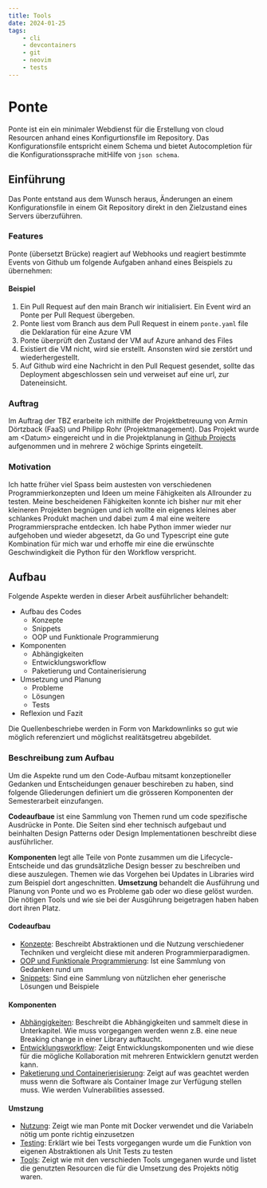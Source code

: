 ```yaml
---
title: Tools
date: 2024-01-25
tags:
    - cli 
    - devcontainers
    - git 
    - neovim 
    - tests
---
```


# Ponte

Ponte ist ein ein minimaler Webdienst für die Erstellung von cloud Resourcen anhand eines Konfigurtionsfile im Repository. Das Konfigurationsfile entspricht einem Schema und bietet Autocompletion für die Konfigurationssprache mitHilfe von `json schema`.

## Einführung

Das Ponte entstand aus dem Wunsch heraus, Änderungen an einem Konfigurationsfile in einem Git Repository direkt in den Zielzustand eines Servers überzuführen. 

### Features

Ponte (übersetzt Brücke) reagiert auf Webhooks und reagiert bestimmte Events von Github um folgende Aufgaben anhand eines Beispiels zu übernehmen:

#### Beispiel

1. Ein Pull Request auf den main Branch wir initialisiert. Ein Event wird an Ponte per Pull Request übergeben.
2. Ponte liest vom Branch aus dem Pull Request in einem `ponte.yaml` file die Deklaration für eine Azure VM 
3. Ponte überprüft den Zustand der VM auf Azure anhand des Files
4. Existiert die VM nicht, wird sie erstellt. Ansonsten wird sie zerstört und wiederhergestellt.
5. Auf Github wird eine Nachricht in den Pull Request gesendet, sollte das Deployment abgeschlossen sein und verweiset auf eine url, zur Dateneinsicht.

### Auftrag

Im Auftrag der TBZ erarbeite ich mithilfe der Projektbetreuung von Armin Dörtzback (FaaS) und Philipp Rohr (Projektmanagement). Das Projekt wurde am \<Datum> eingereicht und in die Projektplanung in [Github Projects](https://github.com/users/migueltinembart/projects/5) aufgenommen und in mehrere 2 wöchige Sprints eingeteilt. 

### Motivation

Ich hatte früher viel Spass beim austesten von verschiedenen Programmierkonzepten und Ideen um meine Fähigkeiten als Allrounder zu testen. Meine bescheidenen Fähigkeiten konnte ich bisher nur mit eher kleineren Projekten begnügen und ich wollte ein eigenes kleines aber schlankes Produkt machen und dabei zum 4 mal eine weitere Programmiersprache entdecken. Ich habe Python immer wieder nur aufgehoben und wieder abgesetzt, da Go und Typescript eine gute Kombination für mich war und erhoffe mir eine die erwünschte Geschwindigkeit die Python für den Workflow verspricht.

## Aufbau

Folgende Aspekte werden in dieser Arbeit ausführlicher behandelt:

- Aufbau des Codes
    - Konzepte
    - Snippets
    - OOP und Funktionale Programmierung
- Komponenten
    - Abhängigkeiten
    - Entwicklungsworkflow
    - Paketierung und Containerisierung
- Umsetzung und Planung
    - Probleme
    - Lösungen
    - Tests
- Reflexion und Fazit

Die Quellenbeschriebe werden in Form von Markdownlinks so gut wie möglich referenziert und möglichst realitätsgetreu abgebildet.

### Beschreibung zum Aufbau

Um die Aspekte rund um den Code-Aufbau mitsamt konzeptioneller Gedanken und Entscheidungen genauer beschireben zu haben, sind folgende Gliederungen definiert um die grösseren Komponenten der Semesterarbeit einzufangen. 

**Codeaufbaue** ist eine Sammlung von Themen rund um code spezifische Ausdrücke in Ponte. Die Seiten sind eher technisch aufgebaut und beinhalten Design Patterns oder Design Implementationen beschreibt diese ausführlicher.

**Komponenten** legt alle Teile von Ponte zusammen um die Lifecycle-Entscheide und das grundsätzliche Design besser zu beschreiben und diese auszulegen. Themen wie das Vorgehen bei Updates in Libraries wird zum Beispiel dort angeschnitten.
**Umsetzung** behandelt die Ausführung und Planung von Ponte und wo es Probleme gab oder wo diese gelöst wurden. Die nötigen Tools und wie sie bei der Ausgührung beigetragen haben haben dort ihren Platz.

#### Codeaufbau

- [Konzepte](/codeaufbau/konzepte.md): Beschreibt Abstraktionen und die Nutzung verschiedener Techniken und vergleicht diese mit anderen Programmierparadigmen.
- [OOP und Funktionale Programmierung](/codeaufbau/oop-und-funktionale-programmierung.md): Ist eine Sammlung von Gedanken rund um 
- [Snippets](/codeaufbau/snippets.md): Sind eine Sammlung von nützlichen eher generische Lösungen und Beispiele

#### Komponenten

- [Abhängigkeiten](/komponenten/abhaengigkeiten.md): Beschreibt die Abhängigkeiten und sammelt diese in Unterkapitel. Wie muss vorgegangen werden wenn z.B. eine neue Breaking change in einer Library auftaucht.
- [Entwicklungsworkflow](/komponenten/entwicklungsworkflow.md): Zeigt Entwicklungskomponenten und wie diese für die mögliche Kollaboration mit mehreren Entwicklern genutzt werden kann.
- [Paketierung und Containerierisierung](/komponenten/paketierung-und-containerisierung.md): Zeigt auf was geachtet werden muss wenn die Software als Container Image zur Verfügung stellen muss. Wie werden Vulnerabilities assessed.

#### Umstzung

- [Nutzung](/umsetzung/nutzung.md): Zeigt wie man Ponte mit Docker verwendet und die Variabeln nötig um ponte richtig einzusetzen
- [Testing](/umsetzung/testing.md): Erklärt wie bei Tests vorgegangen wurde um die Funktion von eigenen Abstraktionen als Unit Tests zu testen
- [Tools](/umsetzung/Tools): Zeigt wie mit den verschieden Tools umgeganen wurde und listet die genutzten Resourcen die für die Umsetzung des Projekts nötig waren.

